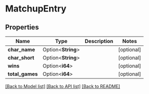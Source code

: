 # MatchupEntry

## Properties

Name | Type | Description | Notes
------------ | ------------- | ------------- | -------------
**char_name** | Option<**String**> |  | [optional]
**char_short** | Option<**String**> |  | [optional]
**wins** | Option<**i64**> |  | [optional]
**total_games** | Option<**i64**> |  | [optional]

[[Back to Model list]](../README.md#documentation-for-models) [[Back to API list]](../README.md#documentation-for-api-endpoints) [[Back to README]](../README.md)


